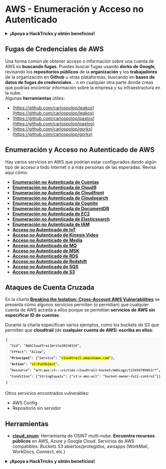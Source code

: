 # AWS - Enumeración y Acceso no Autenticado

<details>

<summary><strong>¡Apoya a HackTricks y obtén beneficios!</strong></summary>

* Si quieres ver a tu **empresa anunciada en HackTricks** o si quieres acceder a la **última versión de PEASS o descargar HackTricks en PDF** ¡Revisa los [**PLANES DE SUSCRIPCIÓN**](https://github.com/sponsors/carlospolop)!
* Obtén el [**oficial PEASS & HackTricks swag**](https://peass.creator-spring.com)
* Descubre [**The PEASS Family**](https://opensea.io/collection/the-peass-family), nuestra colección de exclusivos [**NFTs**](https://opensea.io/collection/the-peass-family)
* **Únete al** 💬 [**grupo de Discord**](https://discord.gg/hRep4RUj7f) o al [**grupo de telegram**](https://t.me/peass) o **sígueme** en **Twitter** 🐦 [**@carlospolopm**](https://twitter.com/carlospolopm).
* **Comparte tus trucos de hacking enviando PRs a los repositorios de GitHub de** [**HackTricks**](https://github.com/carlospolop/hacktricks) y [**HackTricks Cloud**](https://github.com/carlospolop/hacktricks-cloud).

</details>

## Fugas de Credenciales de AWS

Una forma común de obtener acceso o información sobre una cuenta de AWS es **buscando fugas**. Puedes buscar fugas usando **dorks de Google**, revisando los **repositorios públicos** de la **organización** y los **trabajadores** de la organización en **Github** u otras plataformas, buscando en **bases de datos de fugas de credenciales**... o en cualquier otra parte donde creas que podrías encontrar información sobre la empresa y su infraestructura en la nube.\
Algunas **herramientas** útiles:

* [https://github.com/carlospolop/leakos](https://github.com/carlospolop/leakos)
* [https://github.com/carlospolop/pastos](https://github.com/carlospolop/pastos)
* [https://github.com/carlospolop/gorks](https://github.com/carlospolop/gorks)

## Enumeración y Acceso no Autenticado de AWS

Hay varios servicios en AWS que podrían estar configurados dando algún tipo de acceso a todo Internet o a más personas de las esperadas. Revisa aquí cómo:

* ****[**Enumeración no Autenticada de Cuentas**](aws-accounts-unauthenticated-enum.md)****
* ****[**Enumeración no Autenticada de Cloud9**](broken-reference)****
* ****[**Enumeración no Autenticada de Cloudfront**](aws-cloudfront-unauthenticated-enum.md)****
* ****[**Enumeración no Autenticada de Cloudsearch**](broken-reference)****
* ****[**Enumeración no Autenticada de Cognito**](aws-cognito-unauthenticated-enum.md)****
* ****[**Enumeración no Autenticada de DocumentDB**](aws-documentdb-enum.md)****
* ****[**Enumeración no Autenticada de EC2**](aws-ec2-unauthenticated-enum.md)****
* ****[**Enumeración no Autenticada de Elasticsearch**](aws-elasticsearch-unauthenticated-enum.md)****
* ****[**Enumeración no Autenticada de IAM**](../../aws-pentesting/aws-unauthenticated-enum-access/aws-iam-and-sts-unauthenticated-enum.md)****
* ****[**Acceso no Autenticado de IoT**](aws-iot-unauthenticated-enum.md)****
* ****[**Acceso no Autenticado de Kinesis Video**](aws-kinesis-video-unauthenticated-enum.md)****
* ****[**Acceso no Autenticado de Media**](aws-media-unauthenticated-enum.md)****
* ****[**Acceso no Autenticado de MQ**](aws-mq-unauthenticated-enum.md)****
* ****[**Acceso no Autenticado de MSK**](aws-msk-unauthenticated-enum.md)****
* ****[**Acceso no Autenticado de RDS**](aws-rds-unauthenticated-enum.md)****
* ****[**Acceso no Autenticado de Redshift**](aws-redshift-unauthenticated-enum.md)****
* ****[**Acceso no Autenticado de SQS**](aws-sqs-unauthenticated-enum.md)****
* ****[**Acceso no Autenticado de S3**](aws-s3-unauthenticated-enum.md)****

## Ataques de Cuenta Cruzada

En la charla [**Breaking the Isolation: Cross-Account AWS Vulnerabilities**](https://www.youtube.com/watch?v=JfEFIcpJ2wk) se presenta cómo algunos servicios permiten (o permitían) que cualquier cuenta de AWS acceda a ellos porque se permitían **servicios de AWS sin especificar ID de cuentas**.

Durante la charla especifican varios ejemplos, como los buckets de S3 que permiten que **cloudtrail** (de **cualquier cuenta de AWS**) **escriba en ellos**:

![](<../../../.gitbook/assets/image (38) (1).png>)

Otros servicios encontrados vulnerables:

* AWS Config
* Repositorio sin servidor

## Herramientas

* [**cloud\_enum**](https://github.com/initstring/cloud\_enum): Herramienta de OSINT multi-nube. **Encuentra recursos públicos** en AWS, Azure y Google Cloud. Servicios de AWS compatibles: Buckets S3 abiertos/protegidos, awsapps (WorkMail, WorkDocs, Connect, etc.) 

<details>

<summary><strong>¡Apoya a HackTricks y obtén beneficios!</strong></summary>

* Si quieres ver a tu **empresa anunciada en HackTricks** o si quieres acceder a la **última versión de PEASS o descargar HackTricks en PDF** ¡Revisa los [**PLANES DE SUSCRIPCIÓN**](https://github.com/sponsors/carlospolop)!
* Obtén el [**oficial PEASS & HackTricks swag**](https://peass.creator-spring.com)
* Descubre [**The PEASS Family**](https://opensea.io/collection/the-peass-family), nuestra colección de exclusivos [**NFTs**](https://opensea.io/collection/the-peass-family)
* **Únete al** 💬 [**grupo de Discord**](https://discord.gg/hRep4RUj7f) o al [**grupo de telegram**](https://t.me/peass) o **sígueme** en **Twitter** 🐦 [**@carlospolopm**](https://twitter.com/carlospolopm).
* **Comparte tus trucos de hacking enviando PRs a los repositorios de GitHub de** [**HackTricks**](https://github.com/carlospolop/hacktricks) y [**HackTricks Cloud**](https://github.com/carlospolop/hacktricks-cloud).

</details>